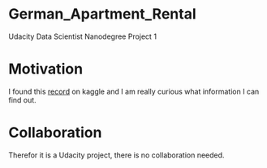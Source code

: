 # German_Apartment_Rental
Udacity Data Scientist Nanodegree Project 1 

# Motivation
I found this [record](https://www.kaggle.com/corrieaar/apartment-rental-offers-in-germany) on kaggle and I am really curious what information I can find out.

# Collaboration
Therefor it is a Udacity project, there is no collaboration needed.

